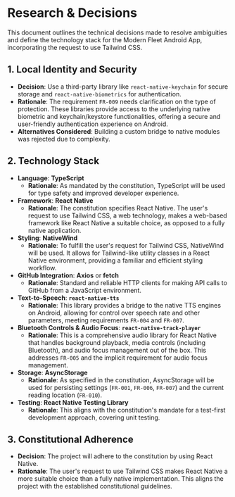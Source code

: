 # Research & Decisions

This document outlines the technical decisions made to resolve ambiguities and define the technology stack for the Modern Fleet Android App, incorporating the request to use Tailwind CSS.

## 1. Local Identity and Security

- **Decision**: Use a third-party library like `react-native-keychain` for secure storage and `react-native-biometrics` for authentication.
- **Rationale**: The requirement `FR-009` needs clarification on the type of protection. These libraries provide access to the underlying native biometric and keychain/keystore functionalities, offering a secure and user-friendly authentication experience on Android.
- **Alternatives Considered**: Building a custom bridge to native modules was rejected due to complexity.

## 2. Technology Stack

- **Language**: **TypeScript**
  - **Rationale**: As mandated by the constitution, TypeScript will be used for type safety and improved developer experience.
- **Framework**: **React Native**
  - **Rationale**: The constitution specifies React Native. The user's request to use Tailwind CSS, a web technology, makes a web-based framework like React Native a suitable choice, as opposed to a fully native application.
- **Styling**: **NativeWind**
  - **Rationale**: To fulfill the user's request for Tailwind CSS, NativeWind will be used. It allows for Tailwind-like utility classes in a React Native environment, providing a familiar and efficient styling workflow.
- **GitHub Integration**: **Axios** or **fetch**
  - **Rationale**: Standard and reliable HTTP clients for making API calls to GitHub from a JavaScript environment.
- **Text-to-Speech**: **`react-native-tts`**
  - **Rationale**: This library provides a bridge to the native TTS engines on Android, allowing for control over speech rate and other parameters, meeting requirements `FR-004` and `FR-007`.
- **Bluetooth Controls & Audio Focus**: **`react-native-track-player`**
  - **Rationale**: This is a comprehensive audio library for React Native that handles background playback, media controls (including Bluetooth), and audio focus management out of the box. This addresses `FR-005` and the implicit requirement for audio focus management.
- **Storage**: **AsyncStorage**
  - **Rationale**: As specified in the constitution, AsyncStorage will be used for persisting settings (`FR-001`, `FR-006`, `FR-007`) and the current reading location (`FR-010`).
- **Testing**: **React Native Testing Library**
  - **Rationale**: This aligns with the constitution's mandate for a test-first development approach, covering unit testing.

## 3. Constitutional Adherence

- **Decision**: The project will adhere to the constitution by using React Native.
- **Rationale**: The user's request to use Tailwind CSS makes React Native a more suitable choice than a fully native implementation. This aligns the project with the established constitutional guidelines.
